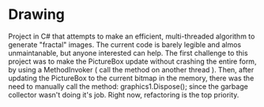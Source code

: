 # Drawing
Project in C# that attempts to make an efficient, multi-threaded algorithm to generate "fractal" images. The current code is barely legible and almos unmaintanable, but anyone interested can help.
The first challenge to this project was to make the PictureBox update without crashing the entire form, by using a MethodInvoker ( call the method on another thread ).
Then, after updating the PictureBox to the current bitmap in the memory, there was the need to manually call the method: graphics1.Dispose(); since the garbage collector wasn't doing it's job.
Right now, refactoring is the top priority.



